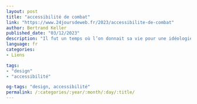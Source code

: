 ```yaml
---
layout: post
title: "accessibilité de combat"
link: "https://www.24joursdeweb.fr/2023/accessibilite-de-combat"
author: Bertrand Keller
published_date: "03/12/2023"
description: "Il fut un temps où l’on donnait sa vie pour une idéologie politique. Puis nous sommes devenus de simples bénévoles actifs. Désormais nous nous engageons, mais quand l’occasion se présente, pour une cause qui nous tient à cœur."
language: fr
categories:
- Liens

tags:
- "design"
- "accessibilité"

og-tags: "design, accessibilité"
permalink: /:categories/:year/:month/:day/:title/
---
```

